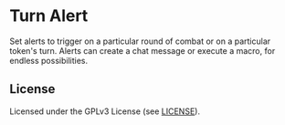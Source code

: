# Turn Alert

Set alerts to trigger on a particular round of combat or on a particular token's turn. Alerts can create a chat message or execute a macro, for endless possibilities.

## License

Licensed under the GPLv3 License (see [LICENSE](LICENSE)).
